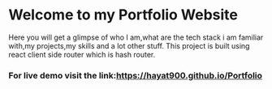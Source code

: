 # Welcome to my Portfolio Website
Here you will get a glimpse of who I am,what are the tech stack i am familiar with,my projects,my skills and a lot other stuff.
This project is built using react client side router which is hash router.
### For live demo visit the link:https://hayat900.github.io/Portfolio
